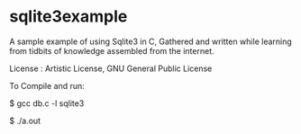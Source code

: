 sqlite3example
==============

A sample example of using Sqlite3 in C, Gathered and written while learning from tidbits of knowledge assembled from the internet.


License : Artistic License, GNU General Public License


To Compile and run:

$ gcc db.c  -l sqlite3

$ ./a.out

